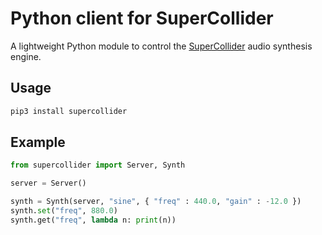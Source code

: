 # Python client for SuperCollider

A lightweight Python module to control the [SuperCollider](https://supercollider.github.io) audio synthesis engine.

## Usage

```python
pip3 install supercollider
```

## Example

```python
from supercollider import Server, Synth

server = Server()

synth = Synth(server, "sine", { "freq" : 440.0, "gain" : -12.0 })
synth.set("freq", 880.0)
synth.get("freq", lambda n: print(n))
```
